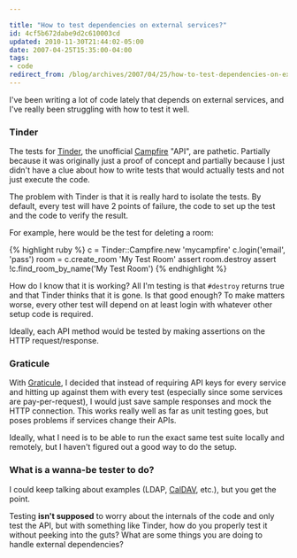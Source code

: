 ```yaml
---

title: "How to test dependencies on external services?"
id: 4cf5b672dabe9d2c610003cd
updated: 2010-11-30T21:44:02-05:00
date: 2007-04-25T15:35:00-04:00
tags:
- code
redirect_from: /blog/archives/2007/04/25/how-to-test-dependencies-on-external-services/
---
```


I've been writing a lot of code lately that depends on external services, and I've really been struggling with how to test it well.

### Tinder

The tests for [Tinder](http://tinder.rubyforge.org), the unofficial [Campfire](http://campfirenow.com) "API", are pathetic. Partially because it was originally just a proof of concept and partially because I just didn't have a clue about how to write tests that would actually tests and not just execute the code.

The problem with Tinder is that it is really hard to isolate the tests. By default, every test will have 2 points of failure, the code to set up the test and the code to verify the result.

For example, here would be the test for deleting a room:

{% highlight ruby %}
c = Tinder::Campfire.new 'mycampfire'
c.login('email', 'pass')
room = c.create_room 'My Test Room'
assert room.destroy
assert !c.find_room_by_name('My Test Room')
{% endhighlight %}

How do I know that it is working? All I'm testing is that `#destroy` returns true and that Tinder thinks that it is gone. Is that good enough? To make matters worse, every other test will depend on at least login with whatever other setup code is required.

Ideally, each API method would be tested by making assertions on the HTTP request/response.

### Graticule

With [Graticule](http://graticule.rubyforge.org), I decided that instead of requiring API keys for every service and hitting up against them with every test (especially since some services are pay-per-request), I would just save sample responses and mock the HTTP connection. This works really well as far as unit testing goes, but poses problems if services change their APIs.

Ideally, what I need is to be able to run the exact same test suite locally and remotely, but I haven't figured out a good way to do the setup.

### What is a wanna-be tester to do?

I could keep talking about examples (LDAP, [CalDAV](http://rubyforge.org/projects/caldav), etc.), but you get the point.

Testing **isn't supposed** to worry about the internals of the code and only test the API, but with something like Tinder, how do you properly test it without peeking into the guts? What are some things you are doing to handle external dependencies?
